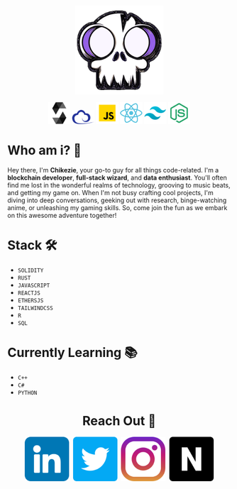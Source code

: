 <p align="center"><a href="https://twitter.com/longlivethrill" target="_blank"><img src="https://github.com/3ill/3ill-s-Portfolio/blob/main/src/assets/logo.png" width="200"></a></p>

<p align="center">
  <a href="/"><img src="https://github.com/3ill/3ill-s-Portfolio/blob/main/src/assets/tech/solidity.png" alt="solidity" width="50"></a>
  <a href="/"><img src="https://github.com/3ill/3ill-s-Portfolio/blob/main/src/assets/tech/ethers.svg" alt="ethers" width="50"></a>
  <a href="/"><img src="https://github.com/3ill/3ill-s-Portfolio/blob/main/src/assets/tech/javascript.png" alt="javascript" width="50"></a>
  <a href="/"><img src="https://github.com/3ill/3ill-s-Portfolio/blob/main/src/assets/tech/reactjs.png" alt="React" width="50"></a>
  <a href="/"><img src="https://github.com/3ill/3ill-s-Portfolio/blob/main/src/assets/tech/tailwind.png" alt="tailwindcss" width="50"></a>
  <a href="/"><img src="https://github.com/3ill/3ill-s-Portfolio/blob/main/src/assets/tech/nodejs.png" alt="node" width="50"></a>

</p>


# Who am i? 🤔
Hey there, I'm **Chikezie**, your go-to guy for all things code-related. I'm a **blockchain developer**, **full-stack wizard**, and **data enthusiast**. You'll often find me lost in the wonderful realms of technology, grooving to music beats, and getting my game on. When I'm not busy crafting cool projects, I'm diving into deep conversations, geeking out with research, binge-watching anime, or unleashing my gaming skills. So, come join the fun as we embark on this awesome adventure together! 

# Stack 🛠
- `SOLIDITY`
- `RUST`
- `JAVASCRIPT`
- `REACTJS`
- `ETHERSJS`
- `TAILWINDCSS`
- `R`
- `SQL`

# Currently Learning 📚
- `C++`
- `C#`
- `PYTHON`

<h1 align="center">Reach Out 🤙 </h1>
<style>
  .social-links a:not(:last-child) {
    margin-right: 5px;
  }
</style>

<p align="center" class="social-links">
  <a href="linkedin.com/in/3illbaby/"><img src="https://github.com/3ill/3ill-s-Portfolio/blob/main/src/assets/Social/linkedin_3536505.png" alt="linkedin" width="100"></a>
  <a href="https://twitter.com/longlivethrill"><img src="https://github.com/3ill/3ill-s-Portfolio/blob/main/src/assets/Social/twitter_3256013.png" alt="twitter" width="100"></a>
  <a href="https://www.instagram.com/3illbaby/"><img src="https://github.com/3ill/3ill-s-Portfolio/blob/main/src/assets/Social/instagram_174855.png" alt="instagram" width="100"></a>
  <a href="https://near.social/#/mob.near/widget/ProfilePage?accountId=3iilbaby.near"><img src="https://github.com/3ill/3ill-s-Portfolio/blob/main/src/assets/Social/letter-n_3097059.png" alt="near" width="100"></a>
</p>



